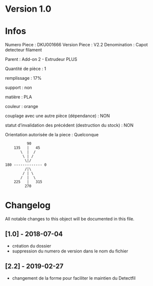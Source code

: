 # Version 1.0
# Infos
Numero Piece : DKU001666
Version Piece : V2.2
Denomination : Capot detecteur filament

Parent : Add-on 2 - Extrudeur PLUS

Quantité de pièce : 1

remplissage : 17%

support : non

matière : PLA

couleur : orange

couplage avec une autre pièce (dépendance) : NON

statut d’invalidation des précédent (destruction du stock) : NON

Orientation autorisée de la piece : Quelconque
```
          90
    135   |   45
       \  |  /
        \ | /
         \|/
180 ------------- 0
         /|\
        / | \
       /  |  \   
    225   |   315
         270
```
	   
	  
# Changelog
All notable changes to this object will be documented in this file.


## [1.0] - 2018-07-04
- création du dossier
- suppression du numero de version dans le nom du fichier

## [2.2] - 2019-02-27
- changement de la forme pour faciliter le maintien du Detectfil